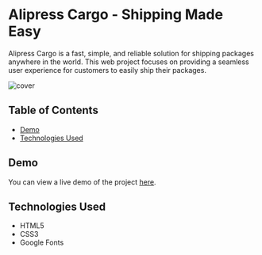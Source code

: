 # Alipress Cargo - Shipping Made Easy

Alipress Cargo is a fast, simple, and reliable solution for shipping packages anywhere in the world. This web project focuses on providing a seamless user experience for customers to easily ship their packages.

<img src="./images/cover.png" alt="cover">

## Table of Contents

- [Demo](#demo)
- [Technologies Used](#technologies-used)

## Demo

You can view a live demo of the project <a href="https://alipress-cargo.vercel.app/" target="_blank">here</a>.

## Technologies Used

- HTML5
- CSS3
- Google Fonts

